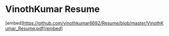 # VinothKumar Resume

[embed]https://github.com/vinothkumar6692/Resume/blob/master/VinothKumar_Resume.pdf[/embed]
